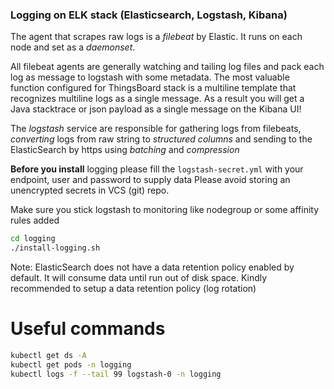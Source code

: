 ### Logging on ELK stack (Elasticsearch, Logstash, Kibana)

The agent that scrapes raw logs is a *filebeat* by Elastic. It runs on each node and set as a *daemonset*.

All filebeat agents are generally watching and tailing log files and pack each log as message to logstash with some metadata.
The most valuable function configured for ThingsBoard stack is a multiline template that recognizes multiline logs as a single message.
As a result you will get a Java stacktrace or json payload as a single message on the Kibana UI!

The *logstash* service are responsible for gathering logs from filebeats, *converting* logs from raw string to *structured columns* and sending to the ElasticSearch by https using *batching* and *compression*

**Before you install** logging please fill the `logstash-secret.yml` with your endpoint, user and password to supply data
Please avoid storing an unencrypted secrets in VCS (git) repo.

Make sure you stick logstash to monitoring like nodegroup or some affinity rules added

```bash
cd logging
./install-logging.sh
```

Note: ElasticSearch does not have a data retention policy enabled by default. It will consume data until run out of disk space. Kindly recommended to setup a data retention policy (log rotation)

# Useful commands

```bash
kubectl get ds -A
kubectl get pods -n logging
kubectl logs -f --tail 99 logstash-0 -n logging
```
